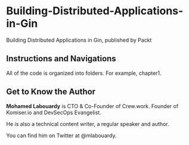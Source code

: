 # Building-Distributed-Applications-in-Gin
Building Distributed Applications in Gin, published by Packt


## Instructions and Navigations
All of the code is organized into folders. For example, chapter1.

## Get to Know the Author
**Mohamed Labouardy**
is CTO & Co-Founder of Crew.work. Founder of Komiser.io and DevSecOps Evangelist.

He is also a technical content writer, a regular speaker and author.

You can find him on Twitter at @mlabouardy.